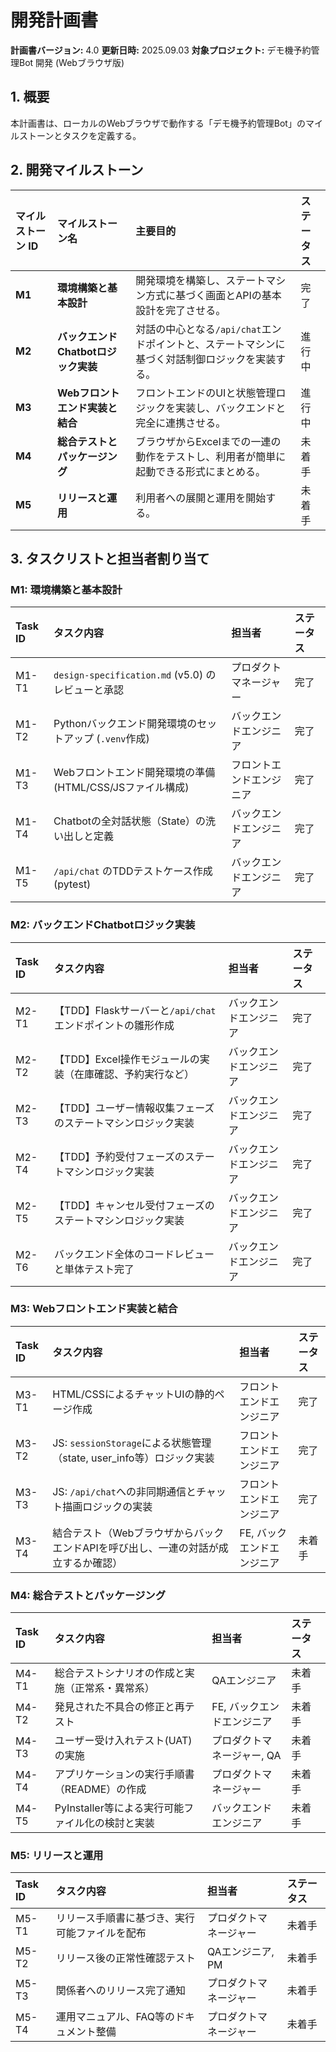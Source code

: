 
# 開発計画書

**計画書バージョン:** 4.0
**更新日時:** 2025.09.03
**対象プロジェクト:** デモ機予約管理Bot 開発 (Webブラウザ版)

## 1. 概要
本計画書は、ローカルのWebブラウザで動作する「デモ機予約管理Bot」のマイルストーンとタスクを定義する。

## 2. 開発マイルストーン

| マイルストーン ID | マイルストーン名 | 主要目的 | ステータス |
| :--- | :--- | :--- | :--- |
| **M1** | **環境構築と基本設計** | 開発環境を構築し、ステートマシン方式に基づく画面とAPIの基本設計を完了させる。 | 完了 |
| **M2** | **バックエンドChatbotロジック実装** | 対話の中心となる`/api/chat`エンドポイントと、ステートマシンに基づく対話制御ロジックを実装する。 | 進行中 |
| **M3** | **Webフロントエンド実装と結合** | フロントエンドのUIと状態管理ロジックを実装し、バックエンドと完全に連携させる。 | 進行中 |
| **M4** | **総合テストとパッケージング** | ブラウザからExcelまでの一連の動作をテストし、利用者が簡単に起動できる形式にまとめる。 | 未着手 |
| **M5** | **リリースと運用** | 利用者への展開と運用を開始する。 | 未着手 |

## 3. タスクリストと担当者割り当て

### M1: 環境構築と基本設計

| Task ID | タスク内容 | 担当者 | ステータス |
| :--- | :--- | :--- | :--- |
| M1-T1 | `design-specification.md` (v5.0) のレビューと承認 | プロダクトマネージャー | 完了 |
| M1-T2 | Pythonバックエンド開発環境のセットアップ (`.venv`作成) | バックエンドエンジニア | 完了 |
| M1-T3 | Webフロントエンド開発環境の準備 (HTML/CSS/JSファイル構成) | フロントエンドエンジニア | 完了 |
| M1-T4 | Chatbotの全対話状態（State）の洗い出しと定義 | バックエンドエンジニア | 完了 |
| M1-T5 | `/api/chat` のTDDテストケース作成 (pytest) | バックエンドエンジニア | 完了 |

### M2: バックエンドChatbotロジック実装

| Task ID | タスク内容 | 担当者 | ステータス |
| :--- | :--- | :--- | :--- |
| M2-T1 | 【TDD】Flaskサーバーと`/api/chat`エンドポイントの雛形作成 | バックエンドエンジニア | 完了 |
| M2-T2 | 【TDD】Excel操作モジュールの実装（在庫確認、予約実行など） | バックエンドエンジニア | 完了 |
| M2-T3 | 【TDD】ユーザー情報収集フェーズのステートマシンロジック実装 | バックエンドエンジニア | 完了 |
| M2-T4 | 【TDD】予約受付フェーズのステートマシンロジック実装 | バックエンドエンジニア | 完了 |
| M2-T5 | 【TDD】キャンセル受付フェーズのステートマシンロジック実装 | バックエンドエンジニア | 完了 |
| M2-T6 | バックエンド全体のコードレビューと単体テスト完了 | バックエンドエンジニア | 完了 |

### M3: Webフロントエンド実装と結合

| Task ID | タスク内容 | 担当者 | ステータス |
| :--- | :--- | :--- |:--- |
| M3-T1 | HTML/CSSによるチャットUIの静的ページ作成 | フロントエンドエンジニア | 完了 |
| M3-T2 | JS: `sessionStorage`による状態管理（state, user_info等）ロジック実装 | フロントエンドエンジニア | 完了 |
| M3-T3 | JS: `/api/chat`への非同期通信とチャット描画ロジックの実装 | フロントエンドエンジニア | 完了 |
| M3-T4 | 結合テスト（WebブラウザからバックエンドAPIを呼び出し、一連の対話が成立するか確認） | FE, バックエンドエンジニア | 未着手 |

### M4: 総合テストとパッケージング

| Task ID | タスク内容 | 担当者 | ステータス |
| :--- | :--- | :--- | :--- |
| M4-T1 | 総合テストシナリオの作成と実施（正常系・異常系） | QAエンジニア | 未着手 |
| M4-T2 | 発見された不具合の修正と再テスト | FE, バックエンドエンジニア | 未着手 |
| M4-T3 | ユーザー受け入れテスト(UAT)の実施 | プロダクトマネージャー, QA | 未着手 |
| M4-T4 | アプリケーションの実行手順書（README）の作成 | プロダクトマネージャー | 未着手 |
| M4-T5 | PyInstaller等による実行可能ファイル化の検討と実装 | バックエンドエンジニア | 未着手 |

### M5: リリースと運用

| Task ID | タスク内容 | 担当者 | ステータス |
| :--- | :--- | :--- | :--- |
| M5-T1 | リリース手順書に基づき、実行可能ファイルを配布 | プロダクトマネージャー | 未着手 |
| M5-T2 | リリース後の正常性確認テスト | QAエンジニア, PM | 未着手 |
| M5-T3 | 関係者へのリリース完了通知 | プロダクトマネージャー | 未着手 |
| M5-T4 | 運用マニュアル、FAQ等のドキュメント整備 | プロダクトマネージャー | 未着手 |